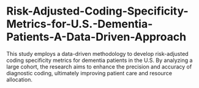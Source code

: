 # Risk-Adjusted-Coding-Specificity-Metrics-for-U.S.-Dementia-Patients-A-Data-Driven-Approach
This study employs a data-driven methodology to develop risk-adjusted coding specificity metrics for dementia patients in the U.S. By analyzing a large cohort, the research aims to enhance the precision and accuracy of diagnostic coding, ultimately improving patient care and resource allocation.
